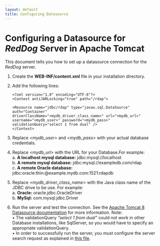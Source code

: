 ```yaml
---
layout: default
title: Configuring Datasource
---
```


# Configuring a Datasource for _RedDog_ Server in Apache Tomcat

This document tells you how to set up a datasource connection for the _RedDog_ server.
1.	Create the **WEB-INF/content.xml** file in your installation directory.
2.	Add the following lines:
 
        <?xml version="1.0" encoding="UTF-8"?>
        <Context antiJARLocking="true" path="/rdap">
        
        <Resource name="jdbc/rdap" type="javax.sql.DataSource" auth="Container"
        driverClassName="<mydb_driver_class_name>" url="<mydb_url>"
        username="<mydb_user>" password="<mydb_pass>" validationQuery="select 1 from dual" />	
        </Context> 
        
3.	Replace _<mydb\_user>_ and _<mydb\_pass>_ with your actual database credentials.

4.	Replace _<mydb\_url>_ with the URL for your Database.For example:  
a.	**A localhost mysql database:** jdbc:mysql://localhost  
b.	**A remote mysql database:** jdbc:mysql://exampledb.com/rdap  
c.	**A remote Oracle database:** jdbc:oracle:thin:@example.mydb.com:1521:rdapdb  
  
5.	Replace _<mydb\_driver\_class\_name>_ with the Java class name of the JDBC drive to be use. For example:  
a.	**Oracle:** oracle.jdbc.OracleDriver  
b.	**MySql:** com.mysql.jdbc.Driver  

6.	Run the server and test the connection.
See the [Apache Tomcat 8 Datasource documentation] for more information.
Note:  
•	The validationQuery _“select 1 from dual”_ could not work in other Database installations, like SqlServer, so you would have to specify an appropriate validationQuery.  
•	In order to successfully  run the server, you must configure the server search request as explained in [this file].

[this file]: search-request.html "Search request configuration"
[Apache Tomcat 8 Datasource documentation]: http://tomcat.apache.org/tomcat-8.0-doc/jndi-datasource-examples-howto.html "Apache Tomcat"

